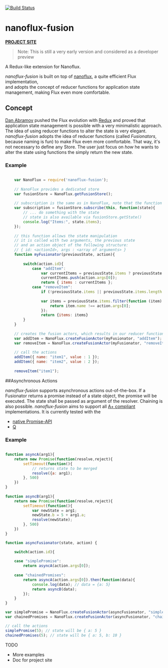 [![Build Status](https://travis-ci.org/ohager/nanoflux-fusion.svg?branch=master)](https://travis-ci.org/ohager/nanoflux-fusion)



# nanoflux-fusion

[__PROJECT SITE__](http://ohager.github.io/nanoflux/)

> Note: This is still a very early version and considered as a developer preview

A Redux-like extension for Nanoflux.

*nanoflux-fusion* is built on top of [nanoflux](https://github.com/ohager/nanoflux), a quite efficient Flux implementation,  
and adopts the concept of reducer functions for application state management, making Flux even more comfortable.

## Concept

[Dan Abramov](https://github.com/gaearon) pushed the Flux evolution with [Redux](http://redux.js.org/) and proved that application 
state management is possible with a very minimalistic approach. The idea of using reducer functions to alter the state
is very elegant. *nanoflux-fusion* adopts the idea of reducer functions (called *Fusionators*, because naming is fun) to make Flux even more comfortable.
That way, it's not necessary to define any Store. The user just focus on *how* he wants to alter the state using
functions the simply return the new state.

### Example

```javascript

	var NanoFlux = require('nanoflux-fusion');
	
	// NanoFlux provides a dedicated store
	var fusionStore = NanoFlux.getFusionStore();
	
	// subscription is the same as in NanoFlux, note that the function passes a state (which is immutable)
	var subscription = fusionStore.subscribe(this, function(state){
		// ... do something with the state
		// state is also available via fusionStore.getState()
		console.log("Items:", state.items);
	});
	
	// this function allows the state manipulation
	// it is called with two arguments, the previous state
	// and an action object of the following structure:
	// { id: <actionId>, args : <array of arguments> }
	function myFusionator(previousState, action){
	
		switch(action.id){
			case "addItem":
				var currentItems = previousState.items ? previousState.items.slice() :[] ;
				currentItems.push(action.args[0]);
				return { items : currentItems };
			case "removeItem":
				if (!previousState.items || previousState.items.length == 0) return {};
	
				var items = previousState.items.filter(function (item) {
					return item.name !== action.args[0];
				});
				return {items: items}
		}
	}
	
	// creates the fusion actors, which results in our reducer function ("fusionator")
	var addItem = NanoFlux.createFusionActor(myFusionator, "addItem");
	var removeItem = NanoFlux.createFusionActor(myFusionator, "removeItem");
	
	// call the actions
	addItem({ name: "item1", value : 1 });
	addItem({ name: "item2", value : 2 });
	
	removeItem("item1");

```

##Asynchronous Actions

*nanoflux-fusion* supports asynchronous actions out-of-the-box. If a Fusionator returns a promise instead of a state object,
the promise will be executed. The state shall be passed as argument of the resolver. Chaining is also possible. 
*nanoflux-fusion* aims to support all [A+ compliant](https://promisesaplus.com/) implementations. 
It is currently tested with the 

 - [native Promise-API](https://developer.mozilla.org/en/docs/Web/JavaScript/Reference/Global_Objects/Promise)
 - [Q](https://github.com/kriskowal/q)
 
 ### Example
 
```javascript

function asyncA(arg1){
	return new Promise(function(resolve,reject){
		setTimeout(function(){
			// returns state to be merged
			resolve({a: arg1);
		}, 500)
	})
}
 
function asyncB(arg1){
	return new Promise(function(resolve,reject){
		setTimeout(function(){
			var newState = arg1;
			newState.b = 5 + arg1.a;
			resolve(newState);
		}, 500)
	})
}

function asyncFusionator(state, action) {

	switch(action.id){
		
	case "simplePromise":
		return asyncA(action.args[0]); 
		
	case "chainedPromises":
		return asyncA(action.args[0]).then(function(data){
			console.log(data); // data = {a: 5} 
			return asyncB(data);  
		});
	}
}

var simplePromise = NanoFlux.createFusionActor(asyncFusionator, "simplePromise");
var chainedPromises = NanoFlux.createFusionActor(asyncFusionator, "chainedPromises");

// call the actions
simplePromise(5); // state will be { a: 5 }
chainedPromises(5); // state will be { a: 5, b: 10 }

```
 
 
 TODO

- More examples
- Doc for project site


